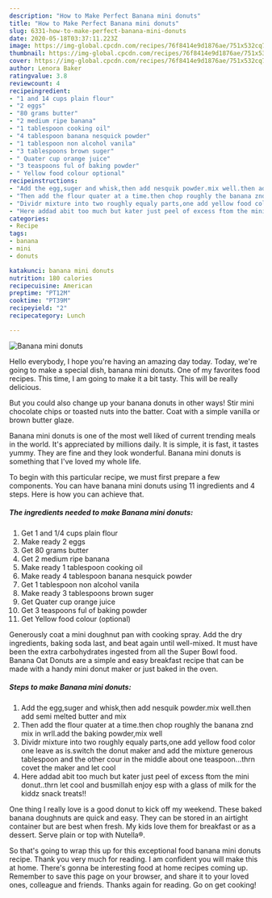 ```yaml
---
description: "How to Make Perfect Banana mini donuts"
title: "How to Make Perfect Banana mini donuts"
slug: 6331-how-to-make-perfect-banana-mini-donuts
date: 2020-05-18T03:37:11.223Z
image: https://img-global.cpcdn.com/recipes/76f8414e9d1876ae/751x532cq70/banana-mini-donuts-recipe-main-photo.jpg
thumbnail: https://img-global.cpcdn.com/recipes/76f8414e9d1876ae/751x532cq70/banana-mini-donuts-recipe-main-photo.jpg
cover: https://img-global.cpcdn.com/recipes/76f8414e9d1876ae/751x532cq70/banana-mini-donuts-recipe-main-photo.jpg
author: Lenora Baker
ratingvalue: 3.8
reviewcount: 4
recipeingredient:
- "1 and 14 cups plain flour"
- "2 eggs"
- "80 grams butter"
- "2 medium ripe banana"
- "1 tablespoon cooking oil"
- "4 tablespoon banana nesquick powder"
- "1 tablespoon non alcohol vanila"
- "3 tablespoons brown suger"
- " Quater cup orange juice"
- "3 teaspoons ful of baking powder"
- " Yellow food colour optional"
recipeinstructions:
- "Add the egg,suger and whisk,then add nesquik powder.mix well.then add semi melted butter and mix"
- "Then add the flour quater at a time.then chop roughly the banana znd mix in wrll.add the baking powder,mix well"
- "Dividr mixture into two roughly equaly parts,one add yellow food color one leave as is.switch the donut maker and add the mixture generous tablespoon and the other cour in the middle about one teaspoon...thrn covet the maker and let cool"
- "Here addad abit too much but kater just peel of excess ftom the mini donut..thrn let cool and busmillah enjoy esp with a glass of milk for the kiddz snack treats!!"
categories:
- Recipe
tags:
- banana
- mini
- donuts

katakunci: banana mini donuts 
nutrition: 180 calories
recipecuisine: American
preptime: "PT12M"
cooktime: "PT39M"
recipeyield: "2"
recipecategory: Lunch

---
```



![Banana mini donuts](https://img-global.cpcdn.com/recipes/76f8414e9d1876ae/751x532cq70/banana-mini-donuts-recipe-main-photo.jpg)

Hello everybody, I hope you're having an amazing day today. Today, we're going to make a special dish, banana mini donuts. One of my favorites food recipes. This time, I am going to make it a bit tasty. This will be really delicious.

But you could also change up your banana donuts in other ways! Stir mini chocolate chips or toasted nuts into the batter. Coat with a simple vanilla or brown butter glaze.

Banana mini donuts is one of the most well liked of current trending meals in the world. It's appreciated by millions daily. It is simple, it is fast, it tastes yummy. They are fine and they look wonderful. Banana mini donuts is something that I've loved my whole life.


To begin with this particular recipe, we must first prepare a few components. You can have banana mini donuts using 11 ingredients and 4 steps. Here is how you can achieve that.

<!--inarticleads1-->

##### The ingredients needed to make Banana mini donuts:

1. Get 1 and 1/4 cups plain flour
1. Make ready 2 eggs
1. Get 80 grams butter
1. Get 2 medium ripe banana
1. Make ready 1 tablespoon cooking oil
1. Make ready 4 tablespoon banana nesquick powder
1. Get 1 tablespoon non alcohol vanila
1. Make ready 3 tablespoons brown suger
1. Get  Quater cup orange juice
1. Get 3 teaspoons ful of baking powder
1. Get  Yellow food colour (optional)


Generously coat a mini doughnut pan with cooking spray. Add the dry ingredients, baking soda last, and beat again until well-mixed. It must have been the extra carbohydrates ingested from all the Super Bowl food. Banana Oat Donuts are a simple and easy breakfast recipe that can be made with a handy mini donut maker or just baked in the oven. 

<!--inarticleads2-->

##### Steps to make Banana mini donuts:

1. Add the egg,suger and whisk,then add nesquik powder.mix well.then add semi melted butter and mix
1. Then add the flour quater at a time.then chop roughly the banana znd mix in wrll.add the baking powder,mix well
1. Dividr mixture into two roughly equaly parts,one add yellow food color one leave as is.switch the donut maker and add the mixture generous tablespoon and the other cour in the middle about one teaspoon...thrn covet the maker and let cool
1. Here addad abit too much but kater just peel of excess ftom the mini donut..thrn let cool and busmillah enjoy esp with a glass of milk for the kiddz snack treats!!


One thing I really love is a good donut to kick off my weekend. These baked banana doughnuts are quick and easy. They can be stored in an airtight container but are best when fresh. My kids love them for breakfast or as a dessert. Serve plain or top with Nutella®. 

So that's going to wrap this up for this exceptional food banana mini donuts recipe. Thank you very much for reading. I am confident you will make this at home. There's gonna be interesting food at home recipes coming up. Remember to save this page on your browser, and share it to your loved ones, colleague and friends. Thanks again for reading. Go on get cooking!
